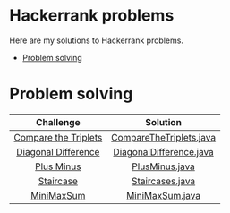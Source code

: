 # Hackerrank problems
Here are my solutions to Hackerrank problems.

* [Problem solving](#problem-solving)

# Problem solving

|                                                  Challenge                                                   |                                     Solution                                      |
|:------------------------------------------------------------------------------------------------------------:|:---------------------------------------------------------------------------------:|
| [Compare the Triplets](https://www.hackerrank.com/challenges/compare-the-triplets/problem?isFullScreen=true) | [CompareTheTriplets.java](./src/main/java/problemSolving/CompareTheTriplets.java) | 
|  [Diagonal Difference](https://www.hackerrank.com/challenges/diagonal-difference/problem?isFullScreen=true)  | [DiagonalDifference.java](./src/main/java/problemSolving/DiagonalDifference.java) |
|           [Plus Minus](https://www.hackerrank.com/challenges/plus-minus/problem?isFullScreen=true)           |          [PlusMinus.java](./src/main/java/problemSolving/PlusMinus.java)          |
|            [Staircase](https://www.hackerrank.com/challenges/staircase/problem?isFullScreen=true)            |         [Staircases.java](./src/main/java/problemSolving/Staircases.java)         |
|          [MiniMaxSum](https://www.hackerrank.com/challenges/mini-max-sum/problem?isFullScreen=true)          |         [MiniMaxSum.java](./src/main/java/problemSolving/MiniMaxSum.java)         |